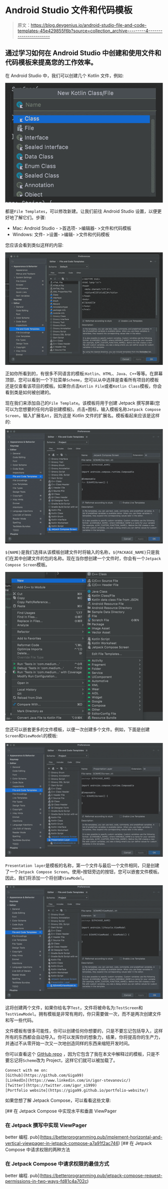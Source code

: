 # Android Studio 文件和代码模板

> 原文：<https://blog.devgenius.io/android-studio-file-and-code-templates-45e429855f6b?source=collection_archive---------4----------------------->

## 通过学习如何在 Android Studio 中创建和使用文件和代码模板来提高您的工作效率。

在 Android Studio 中，我们可以创建几个 Kotlin 文件，例如:

![](img/923014e517cb46f1a03ef02d373c7259.png)

都是`File Templates`，可以修改新建。让我们前往 Android Studio 设置，以便更好地了解它们。步骤:

*   Mac:
    Android Studio - >首选项- >编辑器- >文件和代码模板
*   Windows:
    文件- >设置- >编辑- >文件和代码模板

您应该会看到类似这样的内容:

![](img/a20b8bb082c8ba8012a92ff82444117b.png)

正如你所看到的，有很多不同语言的模板:`Kotlin`、`HTML`、`Java`、`C++`等等。在屏幕顶部，您可以看到一个下拉菜单`Scheme`，您可以从中选择是查看所有项目的模板还是仅查看该项目的模板。如果你点击`Kotlin File`或者`Kotlin Class`模板，你会看到类是如何被创建的。

现在我们来添加自己的`File Template`。该模板将用于创建 Jetpack 撰写屏幕(您可以为您想要的任何内容创建模板)。点击`+`图标，输入模板名称`Jetpack Compose Screen`，输入扩展名`kt`，因为这是 Kotlin 文件的扩展名。模板看起来应该是这样的:

![](img/289826e27249193e494fedd18d7970ff.png)

`${NAME}`是我们选择从该模板创建文件时将输入的名称，`${PACKAGE_NAME}`只是我们在其中创建文件的包的名称。现在当你想创建一个文件时，你会有一个`Jetpack Compose Screen`模板。

![](img/ea7ae535509cdda0a2dad81757f4874a.png)

您还可以嵌套更多的文件模板，以便一次创建多个文件。例如，下面是创建`Screen`和`ViewModel`的模板:

![](img/379f4cc31891bb98e5ffa9a101c3fe9b.png)

`Presentation layer`是模板的名称，第一个文件与最后一个文件相同，只是创建了一个`Jetpack Compose Screen`。使用`+`按钮旁边的按钮，您可以嵌套文件模板。因此，我们将添加一个将创建`ViewModel`。

![](img/09eb6d74250e6792491b478c55407949.png)

这将创建两个文件，如果你给名字`Test`，文件将被命名为:`TestScreen`和`TestViewModel`。拥有模板是非常有用的，你只需要做一次，而不是两次创建文件和写一些代码。

文件模板有很多可能性，你可以创建任何你想要的，只是不要忘记包括导入，这样所有的东西都会自动导入。你可以发挥你的想象力，结果，你将提高你的生产力，并通过不从零开始一次又一次地创造同样的东西来缩短开发时间。

你可以查看这个 [GitHub repo](https://github.com/Giga99/MediumRepos) ，因为它包含了我在本文中解释过的模板，只是不要忘记将`Scheme`改为 Project，这样它们就可以被加载了。

```
Connect with me on:
[Github](https://github.com/Giga99)
[LinkedIn](https://www.linkedin.com/in/igor-stevanovic/)
[Twitter](https://twitter.com/igor_s1999)
[Portfolio website](https://giga99.github.io/portfolio-website/)
```

如果您想了解 Jetpack Compose，可以看看这些文章:

[](https://betterprogramming.pub/implement-horizontal-and-vertical-viewpager-in-jetpack-compose-a7a91f2ac746) [## 在 Jetpack Compose 中实现水平和垂直 ViewPager

### 在 Jetpack 撰写中实现 ViewPager

better 编程. pub](https://betterprogramming.pub/implement-horizontal-and-vertical-viewpager-in-jetpack-compose-a7a91f2ac746) [](https://betterprogramming.pub/jetpack-compose-request-permissions-in-two-ways-fd81c4a702c) [## 在 Jetpack Compose 中请求权限的两种方法

### 在 Jetpack Compose 中请求权限的最佳方式

better 编程. pub](https://betterprogramming.pub/jetpack-compose-request-permissions-in-two-ways-fd81c4a702c)